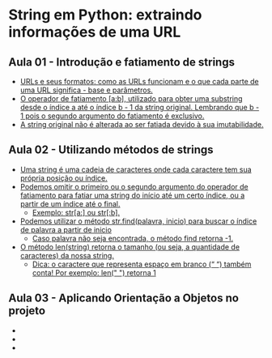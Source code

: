 # String em Python: extraindo informações de uma URL

## Aula 01 - Introdução e fatiamento de strings
* [URLs e seus formatos: como as URLs funcionam e o que cada parte de uma URL significa - base e parâmetros.](#)
* [O operador de fatiamento [a:b], utilizado para obter uma substring desde o índice a até o índice b - 1 da string original. Lembrando que b - 1 pois o segundo argumento do fatiamento é exclusivo.](#)
* [A string original não é alterada ao ser fatiada devido à sua imutabilidade.](#)

## Aula 02 - Utilizando métodos de strings
* [Uma string é uma cadeia de caracteres onde cada caractere tem sua própria posição ou índice.](#)
* [Podemos omitir o primeiro ou o segundo argumento do operador de fatiamento para fatiar uma string do início até um certo índice, ou a partir de um índice até o final.](#)
  * [Exemplo: str[a:] ou str[:b].](#)
* [Podemos utilizar o método str.find(palavra, inicio) para buscar o índice de palavra a partir de inicio](#)
  * [Caso palavra não seja encontrada, o método find retorna -1.](#)
* [O método len(string) retorna o tamanho (ou seja, a quantidade de caracteres) da nossa string.](#)
  * [Dica: o caractere que representa espaço em branco (“ “) também conta! Por exemplo: len(" ") retorna 1](#)

## Aula 03 - Aplicando Orientação a Objetos no projeto
* [](#)
* [](#)
* [](#)